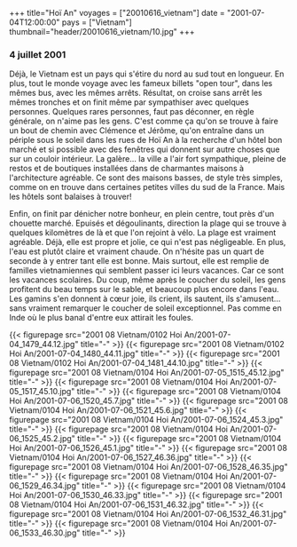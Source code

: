 +++
title="Hoï An"
voyages = ["20010616_vietnam"]
date = "2001-07-04T12:00:00"
pays = ["Vietnam"]
thumbnail="header/20010616_vietnam/10.jpg"
+++
###  4 juillet 2001

Déjà, le Vietnam est un pays qui s'étire du nord au sud tout en longueur. En 
plus, tout le monde voyage avec les fameux billets "open tour", dans les mêmes 
bus, avec les mêmes arrêts. Résultat, on croise sans arrêt les mêmes tronches 
et on finit même par sympathiser avec quelques personnes. Quelques rares personnes, 
faut pas déconner, en règle générale, on n'aime pas les gens. C'est comme ça 
qu'on se trouve à faire un bout de chemin avec Clémence et Jérôme, qu'on entraîne 
dans un périple sous le soleil dans les rues de Hoï An à la recherche d'un hôtel 
bon marché et si possible avec des fenêtres qui donnent sur autre choses que 
sur un couloir intérieur. La galère... la ville a l'air fort sympathique, pleine 
de restos et de boutiques installées dans de charmantes maisons à l'architecture 
agréable. Ce sont des maisons basses, de style très simples, comme on en trouve 
dans certaines petites villes du sud de la France. Mais les hôtels sont balaises 
à trouver!

Enfin, on finit par dénicher notre bonheur, en plein centre, tout près d'un 
chouette marché. Epuisés et dégoulinants, direction la plage qui se trouve à 
quelques kilomètres de là et que l'on rejoint à vélo. La plage est vraiment 
agréable. Déjà, elle est propre et jolie, ce qui n'est pas négligeable. En plus, 
l'eau est plutôt claire et vraiment chaude. On n'hésite pas un quart de seconde 
à y entrer tant elle est bonne. Mais surtout, elle est remplie de familles vietnamiennes 
qui semblent passer ici leurs vacances. Car ce sont les vacances scolaires. 
Du coup, même après le coucher du soleil, les gens profitent du beau temps sur 
le sable, et beaucoup plus encore dans l'eau. Les gamins s'en donnent à c&#339;ur 
joie, ils crient, ils sautent, ils s'amusent... sans vraiment remarquer le coucher 
de soleil exceptionnel. Pas comme en Inde où le plus banal d'entre eux attirait 
les foules.


{{< figurepage src="2001 08 Vietnam/0102 Hoi An/2001-07-04_1479_44.12.jpg" title="-"  >}}
{{< figurepage src="2001 08 Vietnam/0102 Hoi An/2001-07-04_1480_44.11.jpg" title="-"  >}}
{{< figurepage src="2001 08 Vietnam/0102 Hoi An/2001-07-04_1481_44.10.jpg" title="-"  >}}
{{< figurepage src="2001 08 Vietnam/0104 Hoi An/2001-07-05_1515_45.12.jpg" title="-"  >}}
{{< figurepage src="2001 08 Vietnam/0104 Hoi An/2001-07-05_1517_45.10.jpg" title="-"  >}}
{{< figurepage src="2001 08 Vietnam/0104 Hoi An/2001-07-06_1520_45.7.jpg" title="-"  >}}
{{< figurepage src="2001 08 Vietnam/0104 Hoi An/2001-07-06_1521_45.6.jpg" title="-"  >}}
{{< figurepage src="2001 08 Vietnam/0104 Hoi An/2001-07-06_1524_45.3.jpg" title="-"  >}}
{{< figurepage src="2001 08 Vietnam/0104 Hoi An/2001-07-06_1525_45.2.jpg" title="-"  >}}
{{< figurepage src="2001 08 Vietnam/0104 Hoi An/2001-07-06_1526_45.1.jpg" title="-"  >}}
{{< figurepage src="2001 08 Vietnam/0104 Hoi An/2001-07-06_1527_46.36.jpg" title="-"  >}}
{{< figurepage src="2001 08 Vietnam/0104 Hoi An/2001-07-06_1528_46.35.jpg" title="-"  >}}
{{< figurepage src="2001 08 Vietnam/0104 Hoi An/2001-07-06_1529_46.34.jpg" title="-"  >}}
{{< figurepage src="2001 08 Vietnam/0104 Hoi An/2001-07-06_1530_46.33.jpg" title="-"  >}}
{{< figurepage src="2001 08 Vietnam/0104 Hoi An/2001-07-06_1531_46.32.jpg" title="-"  >}}
{{< figurepage src="2001 08 Vietnam/0104 Hoi An/2001-07-06_1532_46.31.jpg" title="-"  >}}
{{< figurepage src="2001 08 Vietnam/0104 Hoi An/2001-07-06_1533_46.30.jpg" title="-"  >}}



